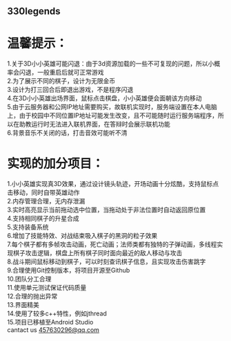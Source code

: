 ## 330legends                      
# 温馨提示：         
1.关于3D小小英雄可能闪退：由于3d资源加载的一些不可复现的问题，所以小概率会闪退，一般重启后就可正常游戏               
2.为了展示不同的棋子，设计为无限金币           
3.设计为打三回合后即退出游戏，不是程序闪退          
4.在3D小小英雄出场界面，鼠标点击棋盘，小小英雄便会面朝该方向移动             
5.由于云服务器和公网IP地址需要购买，故联机实现时，服务端设置在本人电脑上，由于校园中不同位置IP地址可能发生改变，且不可能随时运行服务端程序，所以在助教运行时无法进入联机界面，在答辩时会展示联机功能             
6.背景音乐不关闭的话，打击音效可能听不清            
           
# 实现的加分项目：           
1.小小英雄实现真3D效果，通过设计镜头轨迹，开场动画十分炫酷，支持鼠标点击移动，同时自带英雄动作           
2.内存管理合理，无内存泄漏           
3.实时高亮显示当前拖动选中位置，当拖动处于非法位置时自动返回原位置         
4.支持相同棋子的升星合成            
5.支持装备系统         
6.增加了技能特效、对战结束吸入棋子的黑洞的粒子效果             
7.每个棋子都有多帧攻击动画，死亡动画；法师类都有独特的子弹动画，多线程实现棋子攻击逻辑，棋盘上所有棋子同时面向最近的敌人移动与攻击           
8.战斗期间鼠标移动到棋子，可以时刻查讯棋子信息，且实现攻击伤害跳字         
9.合理使用Git控制版本，将项目开源至Github              
10.团队分工合理             
11.使用单元测试保证代码质量            
12.合理的抛出异常           
13.界面精美              
14.使用了较多c++特性，例如jthread            
15.项目已移植至Android Studio           
cantact us 457630296@qq.com
